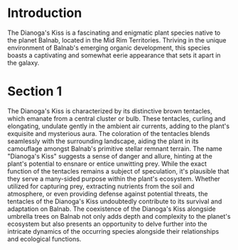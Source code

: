 # Introduction

The Dianoga's Kiss is a fascinating and enigmatic plant species native to the planet Balnab, located in the Mid Rim Territories.
Thriving in the unique environment of Balnab's emerging organic development, this species boasts a captivating and somewhat eerie appearance that sets it apart in the galaxy.

# Section 1

The Dianoga's Kiss is characterized by its distinctive brown tentacles, which emanate from a central cluster or bulb.
These tentacles, curling and elongating, undulate gently in the ambient air currents, adding to the plant's exquisite and mysterious aura.
The coloration of the tentacles blends seamlessly with the surrounding landscape, aiding the plant in its camouflage amongst Balnab's primitive stellar remnant terrain.
The name "Dianoga's Kiss" suggests a sense of danger and allure, hinting at the plant's potential to ensnare or entice unwitting prey.
While the exact function of the tentacles remains a subject of speculation, it's plausible that they serve a many-sided purpose within the plant's ecosystem.
Whether utilized for capturing prey, extracting nutrients from the soil and atmosphere, or even providing defense against potential threats, the tentacles of the Dianoga's Kiss undoubtedly contribute to its survival and adaptation on Balnab.
The coexistence of the Dianoga's Kiss alongside umbrella trees on Balnab not only adds depth and complexity to the planet's ecosystem but also presents an opportunity to delve further into the intricate dynamics of the occurring species alongside their relationships and ecological functions.
